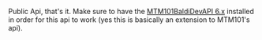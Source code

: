 Public Api, that's it. Make sure to have the [MTM101BaldiDevAPI 6.x](https://gamebanana.com/mods/383711) installed in order for this api to work (yes this is basically an extension to MTM101's api).
